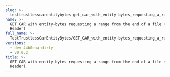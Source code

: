 ```yaml
---
slug: >-
  testtrustlesscarentitybytes-get_car_with_entity-bytes_requesting_a_range_from_the_end_of_a_file_(accept_header)
name: >-
  GET CAR with entity-bytes requesting a range from the end of a file (Accept
  Header)
full_name: >-
  TestTrustlessCarEntityBytes/GET_CAR_with_entity-bytes_requesting_a_range_from_the_end_of_a_file_(Accept_Header)
versions:
  - dev-44b0eaa-dirty
  - v0.0.2
title: >-
  GET CAR with entity-bytes requesting a range from the end of a file (Accept
  Header)
---
```


